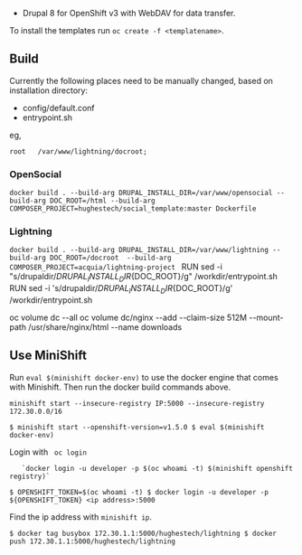 * Drupal 8 for OpenShift v3 with WebDAV for data transfer.

To install the templates run  `oc create -f <templatename>`.

## Build

Currently the following places need to be manually changed, based on installation directory:

* config/default.conf
* entrypoint.sh

eg,

 `root   /var/www/lightning/docroot;`

### OpenSocial

 `docker build . --build-arg DRUPAL_INSTALL_DIR=/var/www/opensocial --build-arg DOC_ROOT=/html --build-arg COMPOSER_PROJECT=hughestech/social_template:master Dockerfile`

### Lightning

  `docker build . --build-arg DRUPAL_INSTALL_DIR=/var/www/lightning --build-arg DOC_ROOT=/docroot  --build-arg COMPOSER_PROJECT=acquia/lightning-project
`
RUN sed -i "s/drupaldir/${DRUPAL_INSTALL_DIR}${DOC_ROOT}/g" /workdir/entrypoint.sh
RUN sed -i 's/drupaldir/${DRUPAL_INSTALL_DIR}${DOC_ROOT}/g' /workdir/entrypoint.sh


oc volume dc --all
oc volume dc/nginx --add --claim-size 512M --mount-path /usr/share/nginx/html --name downloads

## Use MiniShift

Run `eval $(minishift docker-env)` to use the docker engine that comes with Minishift.
Then run the docker build commands above.

 `minishift start --insecure-registry IP:5000 --insecure-registry 172.30.0.0/16`

 `$ minishift start --openshift-version=v1.5.0
$ eval $(minishift docker-env)`

Login with ` oc login`

       `docker login -u developer -p $(oc whoami -t) $(minishift openshift registry)`
`
$ OPENSHIFT_TOKEN=$(oc whoami -t)
$ docker login -u developer -p ${OPENSHIFT_TOKEN} <ip address>:5000 `

Find the ip address with     `minishift ip`.


 `$ docker tag busybox 172.30.1.1:5000/hughestech/lightning
$ docker push 172.30.1.1:5000/hughestech/lightning`
